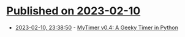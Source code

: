 # [Published on 2023-02-10](index.md)

* [2023-02-10, 23:38:50](https://lobste.rs/s/agwucg/mytimer_v0_4_geeky_timer_python) - [MyTimer v0.4: A Geeky Timer in Python](https://github.com/sepandhaghighi/mytimer)
